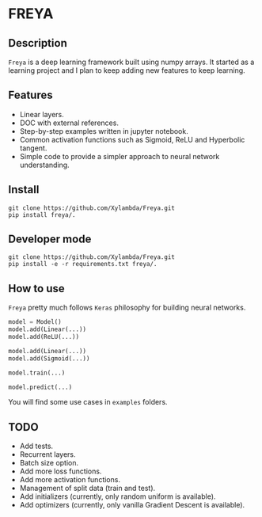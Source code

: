 # FREYA

## Description
`Freya` is a deep learning framework built using numpy arrays. It started as a 
learning project and I plan to keep adding new features to keep learning.

## Features
* Linear layers.
* DOC with external references.
* Step-by-step examples written in jupyter notebook.
* Common activation functions such as Sigmoid, ReLU and Hyperbolic tangent.
* Simple code to provide a simpler approach to neural network understanding.

## Install
```code
git clone https://github.com/Xylambda/Freya.git
pip install freya/.
```

## Developer mode
```code
git clone https://github.com/Xylambda/Freya.git
pip install -e -r requirements.txt freya/.
```

## How to use
`Freya` pretty much follows `Keras` philosophy for building neural networks.
```python
model = Model()
model.add(Linear(...))
model.add(ReLU(...))

model.add(Linear(...))
model.add(Sigmoid(...))

model.train(...)

model.predict(...)
```

You will find some use cases in `examples` folders.

## TODO
* Add tests.
* Recurrent layers.
* Batch size option.
* Add more loss functions.
* Add more activation functions.
* Management of split data (train and test).
* Add initializers (currently, only random uniform is available).
* Add optimizers (currently, only vanilla Gradient Descent is available).
